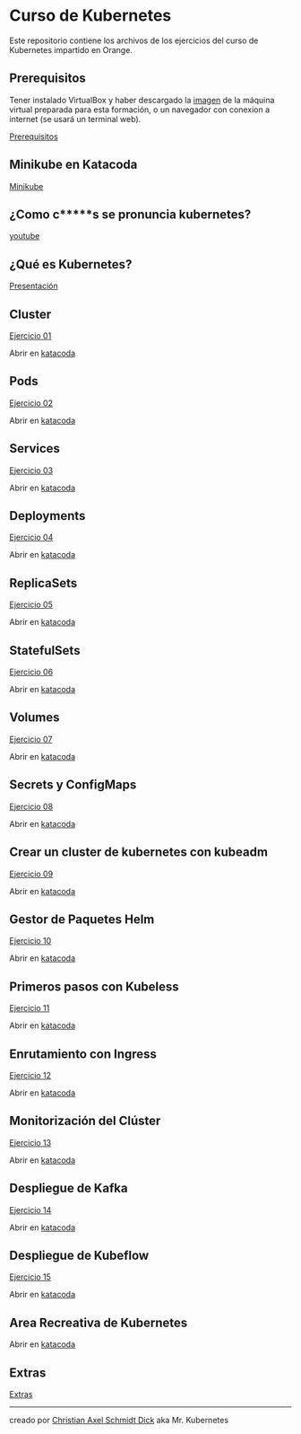 # Curso de Kubernetes
Este repositorio contiene los archivos de los ejercicios del curso de Kubernetes impartido en Orange.

## Prerequisitos

Tener instalado VirtualBox y haber descargado la [imagen](https://drive.google.com/open?id=1WNDk3JsVo0FjA0vYPO6EF1FhCeNcOG8Z) de la máquina virtual preparada para esta formación, o un navegador con conexion a internet (se usará un terminal web).

[Prerequisitos](00%20Prerequisitos/README.md)

## Minikube en Katacoda
[Minikube](https://goo.gl/GFpLrE)

## ¿Como c*****s se pronuncia kubernetes?
[youtube](https://www.youtube.com/watch?v=uMA7qqXIXBk)

## ¿Qué es Kubernetes?
[Presentación](https://docs.google.com/presentation/d/1kLOrx8VPVhGhKnztBepQYOU2Ztx8vAIph2ChBaYQlIo/edit?usp=sharing)

## Cluster
[Ejercicio 01](01%20Cluster/README.md)

Abrir en [katacoda](https://www.katacoda.com/defrox/scenarios/01-cluster)

## Pods
[Ejercicio 02](02%20Pods/README.md)

Abrir en [katacoda](https://www.katacoda.com/defrox/scenarios/02-pods)

## Services
[Ejercicio 03](03%20Services/README.md)

Abrir en [katacoda](https://www.katacoda.com/defrox/scenarios/03-services)

## Deployments
[Ejercicio 04](04%20Deployments/README.md)

Abrir en [katacoda](https://www.katacoda.com/defrox/scenarios/04-deployments)

## ReplicaSets
[Ejercicio 05](05%20ReplicaSets/README.md)

Abrir en [katacoda](https://www.katacoda.com/defrox/scenarios/05-replicasets)

## StatefulSets
[Ejercicio 06](06%20StatefulSets/README.md)

Abrir en [katacoda](https://www.katacoda.com/defrox/scenarios/06-statefulsets)

## Volumes
[Ejercicio 07](07%20Volumes/README.md)

Abrir en [katacoda](https://www.katacoda.com/defrox/scenarios/07-volumes)

## Secrets y ConfigMaps
[Ejercicio 08](08%20Secrets%20y%20ConfigMaps/README.md)

Abrir en [katacoda](https://www.katacoda.com/defrox/scenarios/08-secrets%20y%20configmaps)

## Crear un cluster de kubernetes con kubeadm
[Ejercicio 09]()

Abrir en [katacoda](https://www.katacoda.com/defrox/scenarios/09-kubeadm)

## Gestor de Paquetes Helm
[Ejercicio 10]()

Abrir en [katacoda](https://www.katacoda.com/defrox/scenarios/10-helm)

## Primeros pasos con Kubeless
[Ejercicio 11]()

Abrir en [katacoda](https://www.katacoda.com/defrox/scenarios/11-kubeless)

## Enrutamiento con Ingress
[Ejercicio 12]()

Abrir en [katacoda](https://www.katacoda.com/defrox/scenarios/12-ingress)

## Monitorización del Clúster
[Ejercicio 13]()

Abrir en [katacoda](https://www.katacoda.com/defrox/scenarios/13-monitorizacion)

## Despliegue de Kafka
[Ejercicio 14]()

Abrir en [katacoda](https://www.katacoda.com/defrox/scenarios/14-kafka)

## Despliegue de Kubeflow
[Ejercicio 15]()

Abrir en [katacoda](https://www.katacoda.com/defrox/scenarios/15-kubeflow)

## Area Recreativa de Kubernetes
Abrir en [katacoda](https://www.katacoda.com/defrox/scenarios/98-playground)

## Extras
[Extras](99%20Extras/README.md)

---
creado por [Christian Axel Schmidt Dick](http://defrox.com) aka Mr. Kubernetes